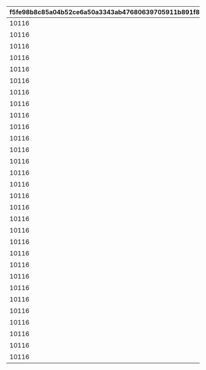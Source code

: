 |f5fe98b8c85a04b52ce6a50a3343ab47680639705911b891f8cc38cd25a61a64|5677e9347ce328eb37240eb1ab17ab4add24c10a1a483ead2b94ed14a7bbef4c|64e2e5b7898d6148d52f73ac124fc973e6714214ee6ccfa04fd19c40bc7a1199|6535824d946a0a363bd46aff99eec9860f4be876908c0907f85732f213976892|29ad9b75f98bec7aad3305d0ea9a4992fa4caf84b2b404846df46946f7566054|8b337c97f6a6eefea75e9a0e90c788e227be80f8eaec3556f92d545e62d74f2c|60f736247a6ed9476904d7f6b5d90836adc969139181b90e4d68c996842fcde5|ec6832b6995f714192f266d9da567e5deb44d47c8079301c57ac5ca9171eeff5|48d8a2cffee552b7276ccc59c1439bea0822d8ca05e8b091adf45a8e04107503|20dd09cf80017eb7c6ec74d51391a27d3e11efc30b40d395d9bd4adf8a415eec|82707f76b47f6b49606619cafa15fa4d87c182742acd57bfcdd27b98ccf3b131|
| --- | --- | --- | --- | --- | --- | --- | --- | --- | --- | --- |
|10116|207300|1|20062115|0|1|0|0|イワアライグマの生態メモ①|0|10116111|
|10116|207300|2|0|0|1|0|0|イワアライグマの生態メモ②|0|10116112|
|10116|207300|3|0|0|1|0|0|イワアライグマの生態メモ③|0|10116113|
|10116|207300|4|0|0|1|0|0|イワアライグマの生態メモ④|0|10116114|
|10116|207300|5|0|91002|1|8|75|洗い物のお師匠さま|1|10116115|
|10116|207000|1|0|0|1|0|0|ワッパダヌキの生態メモ①|0|10116121|
|10116|207000|2|0|0|1|0|0|ワッパダヌキの生態メモ②|0|10116122|
|10116|207000|3|0|0|1|0|0|ワッパダヌキの生態メモ③|0|10116123|
|10116|207000|4|0|0|1|0|0|ワッパダヌキの生態メモ④|0|10116124|
|10116|207000|5|0|91002|1|8|75|小さな再会と一化かし|1|10116125|
|10116|305700|1|0|0|1|0|0|ゴブリングレートの生態メモ①|0|10116131|
|10116|305700|2|0|0|1|0|0|ゴブリングレートの生態メモ②|0|10116132|
|10116|305700|3|0|0|1|0|0|ゴブリングレートの生態メモ③|0|10116133|
|10116|305700|4|0|0|1|0|0|ゴブリングレートの生態メモ④|0|10116134|
|10116|305700|5|0|91002|1|8|75|学びはまず形から|1|10116135|
|10116|206900|1|20062115|0|2|0|0|スリーピィオウルの生態メモ①|0|10116211|
|10116|206900|2|0|0|2|0|0|スリーピィオウルの生態メモ②|0|10116212|
|10116|206900|3|0|0|2|0|0|スリーピィオウルの生態メモ③|0|10116213|
|10116|206900|4|0|0|2|0|0|スリーピィオウルの生態メモ④|0|10116214|
|10116|206900|5|0|91002|2|8|75|天にも昇る寝心地|1|10116215|
|10116|304600|1|0|0|2|0|0|ライライの生態メモ①|0|10116221|
|10116|304600|2|0|0|2|0|0|ライライの生態メモ②|0|10116222|
|10116|304600|3|0|0|2|0|0|ライライの生態メモ③|0|10116223|
|10116|304600|4|0|0|2|0|0|ライライの生態メモ④|0|10116224|
|10116|304600|5|0|91002|2|8|75|それぞれの在り方を大切に|1|10116225|
|10116|215300|1|0|0|2|0|0|ニャットの生態メモ①|0|10116231|
|10116|215300|2|0|0|2|0|0|ニャットの生態メモ②|0|10116232|
|10116|215300|3|0|0|2|0|0|ニャットの生態メモ③|0|10116233|
|10116|215300|4|0|0|2|0|0|ニャットの生態メモ④|0|10116234|
|10116|215300|5|0|91002|2|8|75|あなたが教えてくれたこと|1|10116235|